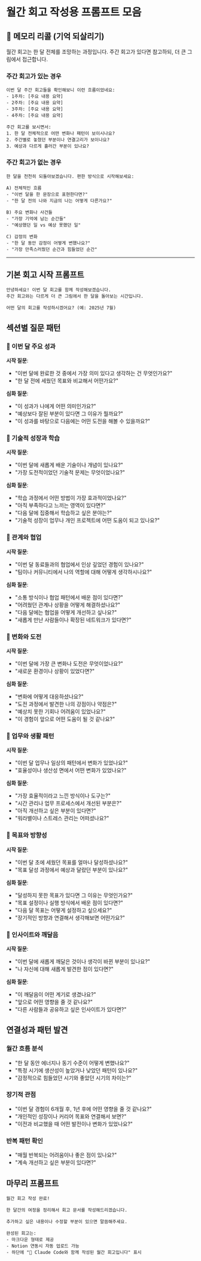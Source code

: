 # 월간 회고 작성용 프롬프트 모음

## 🧠 메모리 리콜 (기억 되살리기)

월간 회고는 한 달 전체를 조망하는 과정입니다. 주간 회고가 있다면 참고하되, 더 큰 그림에서 접근합니다.

### 주간 회고가 있는 경우

```
이번 달 주간 회고들을 확인해보니 이런 흐름이었네요:
- 1주차: [주요 내용 요약]
- 2주차: [주요 내용 요약]
- 3주차: [주요 내용 요약]
- 4주차: [주요 내용 요약]

주간 회고를 보시면서:
1. 한 달 전체적으로 어떤 변화나 패턴이 보이시나요?
2. 주간별로 놓쳤던 부분이나 연결고리가 보이나요?
3. 예상과 다르게 흘러간 부분이 있나요?
```

### 주간 회고가 없는 경우

```
한 달을 천천히 되돌아보겠습니다. 편한 방식으로 시작해보세요:

A) 전체적인 흐름
- "이번 달을 한 문장으로 표현한다면?"
- "한 달 전의 나와 지금의 나는 어떻게 다른가요?"

B) 주요 변화나 사건들
- "가장 기억에 남는 순간들"
- "예상했던 일 vs 예상 못했던 일"

C) 감정의 변화
- "한 달 동안 감정이 어떻게 변했나요?"
- "가장 만족스러웠던 순간과 힘들었던 순간"
```

---

## 기본 회고 시작 프롬프트

```
안녕하세요! 이번 달 회고를 함께 작성해보겠습니다.
주간 회고와는 다르게 더 큰 그림에서 한 달을 돌아보는 시간입니다.

어떤 달의 회고를 작성하시겠어요? (예: 2025년 7월)
```

## 섹션별 질문 패턴

### 📅 이번 달 주요 성과

**시작 질문**:

- "이번 달에 완료한 것 중에서 가장 의미 있다고 생각하는 건 무엇인가요?"
- "한 달 전에 세웠던 목표와 비교해서 어떤가요?"

**심화 질문**:

- "이 성과가 나에게 어떤 의미인가요?"
- "예상보다 잘된 부분이 있다면 그 이유가 뭘까요?"
- "이 성과를 바탕으로 다음에는 어떤 도전을 해볼 수 있을까요?"

### 💪 기술적 성장과 학습

**시작 질문**:

- "이번 달에 새롭게 배운 기술이나 개념이 있나요?"
- "가장 도전적이었던 기술적 문제는 무엇이었나요?"

**심화 질문**:

- "학습 과정에서 어떤 방법이 가장 효과적이었나요?"
- "아직 부족하다고 느끼는 영역이 있다면?"
- "다음 달에 집중해서 학습하고 싶은 분야는?"
- "기술적 성장이 업무나 개인 프로젝트에 어떤 도움이 되고 있나요?"

### 🤝 관계와 협업

**시작 질문**:

- "이번 달 동료들과의 협업에서 인상 깊었던 경험이 있나요?"
- "팀이나 커뮤니티에서 나의 역할에 대해 어떻게 생각하시나요?"

**심화 질문**:

- "소통 방식이나 협업 패턴에서 배운 점이 있다면?"
- "어려웠던 관계나 상황을 어떻게 해결하셨나요?"
- "다음 달에는 협업을 어떻게 개선하고 싶나요?"
- "새롭게 만난 사람들이나 확장된 네트워크가 있다면?"

### 🌊 변화와 도전

**시작 질문**:

- "이번 달에 가장 큰 변화나 도전은 무엇이었나요?"
- "새로운 환경이나 상황이 있었다면?"

**심화 질문**:

- "변화에 어떻게 대응하셨나요?"
- "도전 과정에서 발견한 나의 강점이나 약점은?"
- "예상치 못한 기회나 어려움이 있었나요?"
- "이 경험이 앞으로 어떤 도움이 될 것 같나요?"

### 🔄 업무와 생활 패턴

**시작 질문**:

- "이번 달 업무나 일상의 패턴에서 변화가 있었나요?"
- "효율성이나 생산성 면에서 어떤 변화가 있었나요?"

**심화 질문**:

- "가장 효율적이라고 느낀 방식이나 도구는?"
- "시간 관리나 업무 프로세스에서 개선된 부분은?"
- "아직 개선하고 싶은 부분이 있다면?"
- "워라밸이나 스트레스 관리는 어떠셨나요?"

### 🎯 목표와 방향성

**시작 질문**:

- "이번 달 초에 세웠던 목표를 얼마나 달성하셨나요?"
- "목표 달성 과정에서 예상과 달랐던 부분이 있나요?"

**심화 질문**:

- "달성하지 못한 목표가 있다면 그 이유는 무엇인가요?"
- "목표 설정이나 실행 방식에서 배운 점이 있다면?"
- "다음 달 목표는 어떻게 설정하고 싶으세요?"
- "장기적인 방향과 연결해서 생각해보면 어떤가요?"

### 💭 인사이트와 깨달음

**시작 질문**:

- "이번 달에 새롭게 깨달은 것이나 생각이 바뀐 부분이 있나요?"
- "나 자신에 대해 새롭게 발견한 점이 있다면?"

**심화 질문**:

- "이 깨달음이 어떤 계기로 생겼나요?"
- "앞으로 어떤 영향을 줄 것 같나요?"
- "다른 사람들과 공유하고 싶은 인사이트가 있다면?"

## 연결성과 패턴 발견

### 월간 흐름 분석

- "한 달 동안 에너지나 동기 수준이 어떻게 변했나요?"
- "특정 시기에 생산성이 높았거나 낮았던 패턴이 있나요?"
- "감정적으로 힘들었던 시기와 좋았던 시기의 차이는?"

### 장기적 관점

- "이번 달 경험이 6개월 후, 1년 후에 어떤 영향을 줄 것 같나요?"
- "개인적인 성장이나 커리어 목표와 연결해서 보면?"
- "이전과 비교했을 때 어떤 발전이나 변화가 있었나요?"

### 반복 패턴 확인

- "매월 반복되는 어려움이나 좋은 점이 있나요?"
- "계속 개선하고 싶은 부분이 있다면?"

## 마무리 프롬프트

```
월간 회고 작성 완료!

한 달간의 여정을 정리해서 회고 문서를 작성해드리겠습니다.

추가하고 싶은 내용이나 수정할 부분이 있으면 말씀해주세요.

완성된 회고는:
- 마크다운 형태로 제공
- Notion 연동시 자동 업로드 가능
- 하단에 "🤖 Claude Code와 함께 작성된 월간 회고입니다" 표시
```
